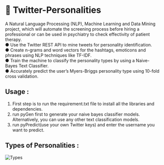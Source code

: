 # :memo: Twitter-Personalities

A Natural Language Processing (NLP), Machine Learning and Data Mining project, which will automate the screening process before hiring a professional or can be used in psychiatry to check effectivity of patient therapy.  
● Use the Twitter REST API to mine tweets for personality identification.  
● Create n-grams and word vectors for the hashtags, emoticons and phrases using NLP techniques like TF-IDF.  
● Train the machine to classify the personality types by using a Naive-Bayes Text Classifier.  
● Accurately predict the user’s Myers-Briggs personality type using 10-fold cross validation.  

## Usage :
1. First step is to run the requirement.txt file to install all the libraries and dependencies.
1. run pyGen first to generate your naive bayes classifier models. Alternatively, you can use any other text classification models.  
1. run pyPredict(use your own Twitter keys) and enter the username you want to predict.  

## Types of Personalities :

![Types](https://user-images.githubusercontent.com/33621094/74926796-4ddb5200-538b-11ea-944a-78ad55c3395f.png)
